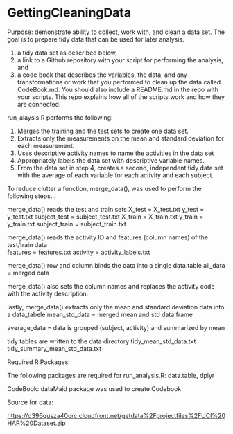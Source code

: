 # GettingCleaningData

Purpose: demonstrate ability to collect, work with, and clean a data set. The goal is to prepare tidy data that can be used for later analysis. 

1) a tidy data set as described below, 
2) a link to a Github repository with your script for performing the analysis, and 
3) a code book that describes the variables, the data, and any transformations or work that you performed to clean up the data called CodeBook.md. You should also include a README.md in the repo with your scripts. This repo explains how all of the scripts work and how they are connected.

run_alaysis.R performs the following:
1) Merges the training and the test sets to create one data set.
2) Extracts only the measurements on the mean and standard deviation for each measurement.
3) Uses descriptive activity names to name the activities in the data set
4) Appropriately labels the data set with descriptive variable names.
5) From the data set in step 4, creates a second, independent tidy data set with the average of each variable for each activity and each subject.


To reduce clutter a function, merge_data(), was used to perform the following steps...

merge_data() reads the test and train sets
    X_test = X_test.txt
    y_test = y_test.txt
    subject_test = subject_test.txt
    X_train = X_train.txt
    y_train = y_train.txt
    subject_train = subject_train.txt
    
merge_data() reads the activity ID and features (column names) of the test/train data    
    features = features.txt
    activity = activity_labels.txt
    
merge_data() row and column binds the data into a single data.table 
    all_data = merged data
    
merge_data() also sets the column names and replaces the activity code with the activity description.

lastly, merge_data() extracts only the mean and standard deviation data into a data_tabele
    mean_std_data = merged mean and std data frame

average_data = data is grouped (subject, activity) and summarized by mean

tidy tables are written to the data directory
    tidy_mean_std_data.txt
    tidy_summary_mean_std_data.txt

Required R Packages:

The following packages are required for run_analysis.R: data.table, dplyr

CodeBook:
dataMaid package was used to create Codebook

Source for data:

https://d396qusza40orc.cloudfront.net/getdata%2Fprojectfiles%2FUCI%20HAR%20Dataset.zip
